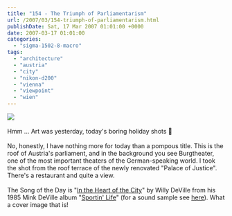 ```yaml
---
title: "154 - The Triumph of Parliamentarism"
url: /2007/03/154-triumph-of-parliamentarism.html
publishDate: Sat, 17 Mar 2007 01:01:00 +0000
date: 2007-03-17 01:01:00
categories: 
  - "sigma-1502-8-macro"
tags: 
  - "architecture"
  - "austria"
  - "city"
  - "nikon-d200"
  - "vienna"
  - "viewpoint"
  - "wien"
---
```

<a href="https://d25zfm9zpd7gm5.cloudfront.net/1200x1200/2007/20070316_120646_ps.jpg"><img src="https://d25zfm9zpd7gm5.cloudfront.net/0600x0600/2007/20070316_120646_ps.jpg"/></a><br/><br/>Hmm ... Art was yesterday, today's boring holiday shots 🙂<br/><br/>No, honestly, I have nothing more for today than a pompous title. This is the roof of Austria's parliament, and in the background you see Burgtheater, one of the most important theaters of the German-speaking world. I took the shot from the roof terrace of the newly renovated "Palace of Justice". There's a restaurant and quite a view.<br/><br/>The Song of the Day is "<a href="http://www.lyricality.com/lyrics/e63d559/" target="_blank">In the Heart of the City</a>" by Willy DeVille from his 1985 Mink DeVille album "<a href="http://www.amazon.com/Sportin-Life-Mink-DeVille/dp/B0002VGU1U" target="_blank">Sportin' Life</a>" (for a sound sample see <a href="http://www.amazon.com/Spanish-Stroll-1977-1987-Mink-DeVille/dp/B000003IWR" target="_blank">here</a>). What a cover image that is!
